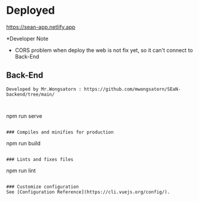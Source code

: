 
# Deployed
https://sean-app.netlify.app


*Developer Note

  - CORS problem when deploy the web is not fix yet, so it can't connect to Back-End  
  
## Back-End
```
Developed by Mr.Wongsatorn : https://github.com/mwongsatorn/SEaN-backend/tree/main/



```
npm run serve
```

### Compiles and minifies for production
```
npm run build
```

### Lints and fixes files
```
npm run lint
```

### Customize configuration
See [Configuration Reference](https://cli.vuejs.org/config/).
